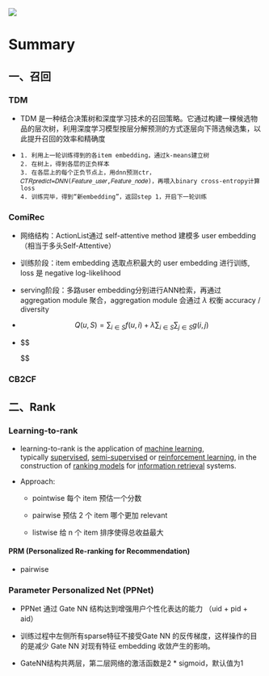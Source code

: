 ![](https://images.pexels.com/photos/595354/pexels-photo-595354.jpeg)

# Summary

## 一、召回

### TDM

- TDM 是一种结合决策树和深度学习技术的召回策略。它通过构建一棵候选物品的层次树，利用深度学习模型按层分解预测的方式逐层向下筛选候选集，以此提升召回的效率和精确度

- ```
  1. 利用上一轮训练得到的各item embedding，通过k-means建立树
  2. 在树上，得到各层的正负样本
  3. 在各层上的每个正负节点上，用dnn预测ctr，𝐶𝑇𝑅𝑝𝑟𝑒𝑑𝑖𝑐𝑡=𝐷𝑁𝑁(𝐹𝑒𝑎𝑡𝑢𝑟𝑒_𝑢𝑠𝑒𝑟,𝐹𝑒𝑎𝑡𝑢𝑟𝑒_𝑛𝑜𝑑𝑒)，再喂入binary cross-entropy计算loss
  4. 训练完毕，得到“新embedding”，返回step 1，开启下一轮训练
  ```

### ComiRec

- 网络结构：ActionList通过 self-attentive method 建模多 user embedding（相当于多头Self-Attentive）

- 训练阶段：item embedding 选取点积最大的 user embedding 进行训练, loss 是 negative log-likelihood

- serving阶段：多路user embedding分别进行ANN检索，再通过 aggregation module 聚合，aggregation module 会通过 $\lambda$ 权衡 accuracy / diversity 

- $$
  Q(u, S)=\sum_{i\in S}{f(u,i)+\lambda \sum_{i\in S}{\sum_{j\in S}{g(i,j)}}}
  $$

- $$
  
  $$

### CB2CF

## 二、Rank

### Learning-to-rank

- learning-to-rank is the application of [machine learning](https://en.wikipedia.org/wiki/Machine_learning "Machine learning"), typically [supervised](https://en.wikipedia.org/wiki/Supervised_learning "Supervised learning"), [semi-supervised](https://en.wikipedia.org/wiki/Semi-supervised_learning "Semi-supervised learning") or [reinforcement learning](https://en.wikipedia.org/wiki/Reinforcement_learning "Reinforcement learning"), in the construction of [ranking models](https://en.wikipedia.org/wiki/Ranking_function "Ranking function") for [information retrieval](https://en.wikipedia.org/wiki/Information_retrieval "Information retrieval") systems.

- Approach: 
  
  - pointwise 每个 item 预估一个分数
  
  - pairwise 预估 2 个 item 哪个更加 relevant
  
  - listwise 给 n 个 item 排序使得总收益最大

#### PRM (Personalized Re-ranking for Recommendation)

- pairwise

### Parameter Personalized Net (PPNet)

- PPNet 通过 Gate NN 结构达到增强用户个性化表达的能力 （uid + pid + aid）

- 训练过程中左侧所有sparse特征不接受Gate NN 的反传梯度，这样操作的目的是减少 Gate NN 对现有特征 embedding 收敛产生的影响。

- GateNN结构共两层，第二层网络的激活函数是2 * sigmoid，默认值为1

<img title="" src="https://raw.githubusercontent.com/Wizna/play/master/ppnet.jpeg" alt="">
